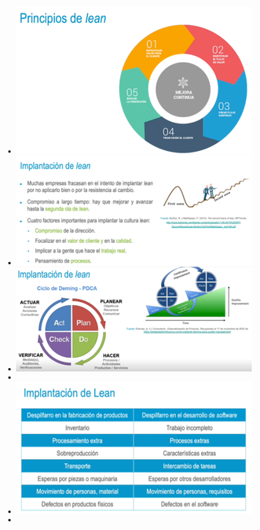 - ![image.png](../assets/image_1729876808295_0.png)
- ![image.png](../assets/image_1729877022315_0.png)
- ![image.png](../assets/image_1729877504148_0.png)
-
- ![image.png](../assets/image_1729877395313_0.png)
-